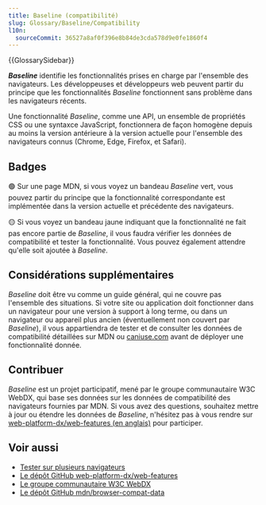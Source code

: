 ```yaml
---
title: Baseline (compatibilité)
slug: Glossary/Baseline/Compatibility
l10n:
  sourceCommit: 36527a8af0f396e8b84de3cda578d9e0fe1860f4
---
```


{{GlossarySidebar}}

**<i lang="en">Baseline</i>** identifie les fonctionnalités prises en charge par l'ensemble des navigateurs. Les développeuses et développeurs web peuvent partir du principe que les fonctionnalités <i lang="en">Baseline</i> fonctionnent sans problème dans les navigateurs récents.

Une fonctionnalité <i lang="en">Baseline</i>, comme une API, un ensemble de propriétés CSS ou une syntaxce JavaScript, fonctionnera de façon homogène depuis au moins la version antérieure à la version actuelle pour l'ensemble des navigateurs connus (Chrome, Edge, Firefox, et Safari).

## Badges

🟢 Sur une page MDN, si vous voyez un bandeau <i lang="en">Baseline</i> vert, vous pouvez partir du principe que la fonctionnalité correspondante est implémentée dans la version actuelle et précédente des navigateurs.

🟡 Si vous voyez un bandeau jaune indiquant que la fonctionnalité ne fait pas encore partie de <i lang="en">Baseline</i>, il vous faudra vérifier les données de compatibilité et tester la fonctionnalité. Vous pouvez également attendre qu'elle soit ajoutée à <i lang="en">Baseline</i>.

## Considérations supplémentaires

<i lang="en">Baseline</i> doit être vu comme un guide général, qui ne couvre pas l'ensemble des situations. Si votre site ou application doit fonctionner dans un navigateur pour une version à support à long terme, ou dans un navigateur ou appareil plus ancien (éventuellement non couvert par <i lang="en">Baseline</i>), il vous appartiendra de tester et de consulter les données de compatibilité détaillées sur MDN ou [caniuse.com](https://caniuse.com/) avant de déployer une fonctionnalité donnée.

## Contribuer

<i lang="en">Baseline</i> est un projet participatif, mené par le groupe communautaire W3C WebDX, qui base ses données sur les données de compatibilité des navigateurs fournies par MDN. Si vous avez des questions, souhaitez mettre à jour ou étendre les données de <i lang="en">Baseline</i>, n'hésitez pas à vous rendre sur [web-platform-dx/web-features (en anglais)](https://github.com/web-platform-dx/web-features) pour participer.

## Voir aussi

- [Tester sur plusieurs navigateurs](/fr/docs/Learn_web_development/Extensions/Testing)
- [Le dépôt GitHub web-platform-dx/web-features](https://github.com/web-platform-dx/web-features)
- [Le groupe communautaire W3C WebDX](https://www.w3.org/community/webdx/)
- [Le dépôt GitHub mdn/browser-compat-data](https://github.com/mdn/browser-compat-data)
